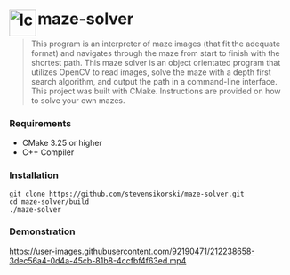 # maze-solver <img title="Icon" align="left" width="48px" height="48px" src="https://user-images.githubusercontent.com/92190471/212352820-f07d3c89-87c6-4d59-a24c-00bb07038b24.png"/>

> This program is an interpreter of maze images (that fit the adequate format) and navigates through the maze from start to finish with the shortest path. This maze solver is an object orientated program that utilizes OpenCV to read images, solve the maze with a depth first search algorithm, and output the path in a command-line interface. This project was built with CMake. Instructions are provided on how to solve your own mazes.

### Requirements

- CMake 3.25 or higher
- C++ Compiler

### Installation
```
git clone https://github.com/stevensikorski/maze-solver.git
cd maze-solver/build
./maze-solver
```

### Demonstration
https://user-images.githubusercontent.com/92190471/212238658-3dec56a4-0d4a-45cb-81b8-4ccfbf4f63ed.mp4
